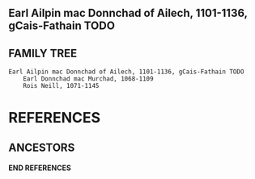 ## Earl Ailpin mac Donnchad of Ailech, 1101-1136, gCais-Fathain TODO

## FAMILY TREE

```
Earl Ailpin mac Donnchad of Ailech, 1101-1136, gCais-Fathain TODO
	Earl Donnchad mac Murchad, 1068-1109
	Rois Neill, 1071-1145
```


# REFERENCES

## ANCESTORS
#### END REFERENCES